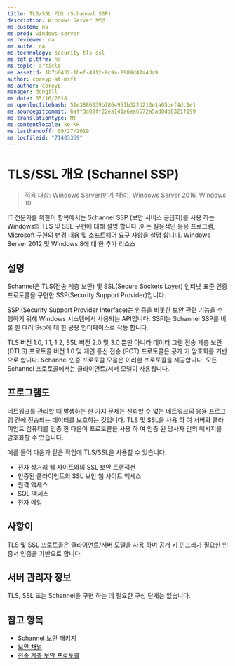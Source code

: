 ```yaml
---
title: TLS/SSL 개요 (Schannel SSP)
description: Windows Server 보안
ms.custom: na
ms.prod: windows-server
ms.reviewer: na
ms.suite: na
ms.technology: security-tls-ssl
ms.tgt_pltfrm: na
ms.topic: article
ms.assetid: 1b7b0432-1bef-4912-8c9a-8989d47a4da9
author: coreyp-at-msft
ms.author: coreyp
manager: dongill
ms.date: 05/16/2018
ms.openlocfilehash: 51e3886339b7864951b322d210e1a05bef4dc1e1
ms.sourcegitcommit: 6aff3d88ff22ea141a6ea6572a5ad8dd6321f199
ms.translationtype: MT
ms.contentlocale: ko-KR
ms.lasthandoff: 09/27/2019
ms.locfileid: "71403369"
---
```

# <a name="tlsssl-overview-schannel-ssp"></a>TLS/SSL 개요 (Schannel SSP)

>적용 대상: Windows Server(반기 채널), Windows Server 2016, Windows 10

IT 전문가를 위한이 항목에서는 Schannel SSP (보안 서비스 공급자)를 사용 하는 Windows의 TLS 및 SSL 구현에 대해 설명 합니다 .이는 실용적인 응용 프로그램, Microsoft 구현의 변경 내용 및 소프트웨어 요구 사항을 설명 합니다. Windows Server 2012 및 Windows 8에 대 한 추가 리소스

## <a name="BKMK_OVER"></a>설명
Schannel은 TLS(전송 계층 보안) 및 SSL(Secure Sockets Layer) 인터넷 표준 인증 프로토콜을 구현한 SSP(Security Support Provider)입니다.

SSPI(Security Support Provider Interface)는 인증을 비롯한 보안 관련 기능을 수행하기 위해 Windows 시스템에서 사용되는 API입니다. SSPI는 Schannel SSP를 비롯 한 여러 Ssp에 대 한 공용 인터페이스로 작동 합니다.

TLS 버전 1.0, 1.1, 1.2, SSL 버전 2.0 및 3.0 뿐만 아니라 데이터 그램 전송 계층 보안 \(DTLS\) 프로토콜 버전 1.0 및 개인 통신 전송 \(PCT\) 프로토콜은 공개 키 암호화를 기반으로 합니다. Schannel 인증 프로토콜 모음은 이러한 프로토콜을 제공합니다. 모든 Schannel 프로토콜에서는 클라이언트/서버 모델이 사용됩니다.

## <a name="BKMK_APP"></a>프로그램도
네트워크를 관리할 때 발생하는 한 가지 문제는 신뢰할 수 없는 네트워크의 응용 프로그램 간에 전송되는 데이터를 보호하는 것입니다. TLS 및 SSL을 사용 하 여 서버와 클라이언트 컴퓨터를 인증 한 다음이 프로토콜을 사용 하 여 인증 된 당사자 간의 메시지를 암호화할 수 있습니다.

예를 들어 다음과 같은 작업에 TLS/SSL을 사용할 수 있습니다.

-   전자 상거래 웹 사이트와의 SSL 보안 트랜잭션
-   인증된 클라이언트의 SSL 보안 웹 사이트 액세스
-   원격 액세스
-   SQL 액세스
-   전자 메일

## <a name="BKMK_SOFT"></a>사항이
TLS 및 SSL 프로토콜은 클라이언트/서버 모델을 사용 하며 공개 키 인프라가 필요한 인증서 인증을 기반으로 합니다.

## <a name="BKMK_INSTALL"></a>서버 관리자 정보
TLS, SSL 또는 Schannel을 구현 하는 데 필요한 구성 단계는 없습니다.

## <a name="see-also"></a>참고 항목 ##

-   [Schannel 보안 패키지](https://docs.microsoft.com/windows/desktop/com/schannel)
-   [보안 채널](https://docs.microsoft.com/windows/desktop/SecAuthN/secure-channel)
-   [전송 계층 보안 프로토콜](https://docs.microsoft.com/windows/desktop/SecAuthN/transport-layer-security-protocol)
